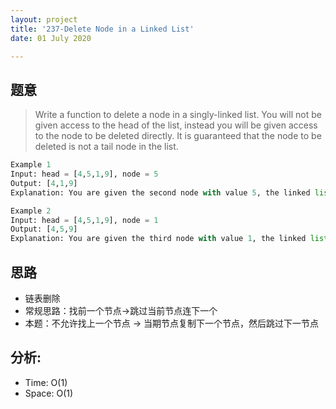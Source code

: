 ```yaml
---
layout: project
title: '237-Delete Node in a Linked List'
date: 01 July 2020

---
```

## 题意
> Write a function to delete a node in a singly-linked list. You will not be given access to the head of the list, instead you will be given access to the node to be deleted directly.
> It is guaranteed that the node to be deleted is not a tail node in the list.

~~~python
Example 1
Input: head = [4,5,1,9], node = 5
Output: [4,1,9]
Explanation: You are given the second node with value 5, the linked list should become 4 -> 1 -> 9 after calling your function.

Example 2
Input: head = [4,5,1,9], node = 1
Output: [4,5,9]
Explanation: You are given the third node with value 1, the linked list should become 4 -> 5 -> 9 after calling your function.
~~~

## 思路
- 链表删除
- 常规思路：找前一个节点->跳过当前节点连下一个
- 本题：不允许找上一个节点 -> 当期节点复制下一个节点，然后跳过下一节点

<script src="https://emgithub.com/embed.js?target=https%3A%2F%2Fgithub.com%2Fchuanluchen%2FLeetCode%2Fblob%2Fmain%2F_237_DeleteNodeInALinkedList.py&style=hopscotch&showBorder=on&showFileMeta=on"></script>

## 分析:
- Time: O(1) 
- Space: O(1) 
